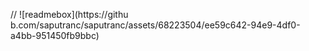 
// ![readmebox](https://githu b.com/saputranc/saputranc/assets/68223504/ee59c642-94e9-4df0-a4bb-951450fb9bbc)

